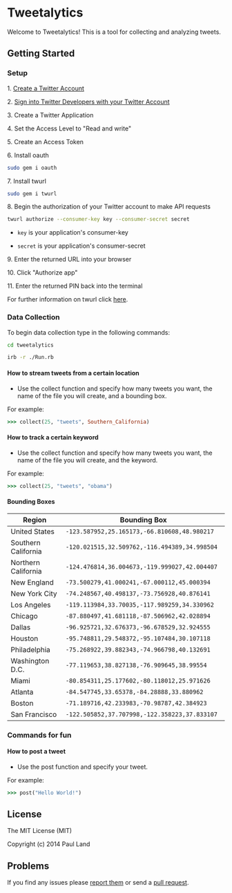 # Tweetalytics #

Welcome to Tweetalytics! This is a tool for collecting and analyzing tweets.

## Getting Started ##

### Setup ###

1\. <a href="https://twitter.com/signup" target="_blank">Create a Twitter Account</a>

2\. <a href="https://dev.twitter.com/apps" target="_blank">Sign into Twitter Developers with your Twitter Account</a>

3\. Create a Twitter Application

4\. Set the Access Level to "Read and write"

5\. Create an Access Token

6\. Install oauth

```bash
sudo gem i oauth
```

7\. Install twurl

```bash
sudo gem i twurl
```

8\. Begin the authorization of your Twitter account to make API requests

```bash
twurl authorize --consumer-key key --consumer-secret secret
```

* `key` is your application's consumer-key

* `secret` is your application's consumer-secret

9\. Enter the returned URL into your browser

10\. Click "Authorize app"

11\. Enter the returned PIN back into the terminal

For further information on twurl click <a href="https://github.com/marcel/twurl" target="_blank">here</a>.

### Data Collection ###

To begin data collection type in the following commands:

```bash
cd tweetalytics
```

```bash
irb -r ./Run.rb
```

#### How to stream tweets from a certain location ####

* Use the collect function and specify how many tweets you want, the name of the file you will create, and a bounding box.

For example:

```ruby
>>> collect(25, "tweets", Southern_California)
```

#### How to track a certain keyword ####

* Use the collect function and specify how many tweets you want, the name of the file you will create, and the keyword.

For example:

```ruby
>>> collect(25, "tweets", "obama")
```

#### Bounding Boxes ####

| Region              | Bounding Box                                     |
| ------------------- | ------------------------------------------------ |
| United States       | `-123.587952,25.165173,-66.810608,48.980217    ` |
| Southern California | `-120.021515,32.509762,-116.494389,34.998504   ` |
| Northern California | `-124.476814,36.004673,-119.999027,42.004407   ` |
| New England         | `-73.500279,41.000241,-67.000112,45.000394     ` |
| New York City       | `-74.248567,40.498137,-73.756928,40.876141     ` |
| Los Angeles         | `-119.113984,33.70035,-117.989259,34.330962    ` |
| Chicago             | `-87.880497,41.681118,-87.506962,42.028894     ` |
| Dallas              | `-96.925721,32.676373,-96.678529,32.924555     ` |
| Houston             | `-95.748811,29.548372,-95.107484,30.107118     ` |
| Philadelphia        | `-75.268922,39.882343,-74.966798,40.132691     ` |
| Washington D.C.     | `-77.119653,38.827138,-76.909645,38.99554      ` |
| Miami               | `-80.854311,25.177602,-80.118012,25.971626     ` |
| Atlanta             | `-84.547745,33.65378,-84.28888,33.880962       ` |
| Boston              | `-71.189716,42.233983,-70.98787,42.384923      ` |
| San Francisco       | `-122.505852,37.707998,-122.358223,37.833107   ` |

### Commands for fun ###

#### How to post a tweet ####

* Use the post function and specify your tweet.

For example:

```ruby
>>> post("Hello World!")
```

## License ##

The MIT License (MIT)

Copyright (c) 2014 Paul Land

## Problems ##

If you find any issues please [report them](https://github.com/paul-land/tweetalytics/issues) or send a [pull request](https://github.com/paul-land/tweetalytics/pulls).
